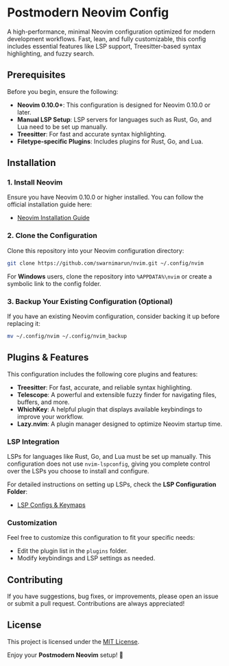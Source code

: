 # Postmodern Neovim Config

A high-performance, minimal Neovim configuration optimized for modern development workflows. Fast, lean, and fully customizable, this config includes essential features like LSP support, Treesitter-based syntax highlighting, and fuzzy search.

## Prerequisites

Before you begin, ensure the following:

- **Neovim 0.10.0+**: This configuration is designed for Neovim 0.10.0 or later.
- **Manual LSP Setup**: LSP servers for languages such as Rust, Go, and Lua need to be set up manually.
- **Treesitter**: For fast and accurate syntax highlighting.
- **Filetype-specific Plugins**: Includes plugins for Rust, Go, and Lua.

## Installation

### 1. Install Neovim

Ensure you have Neovim 0.10.0 or higher installed. You can follow the official installation guide here:

- [Neovim Installation Guide](https://github.com/neovim/neovim/blob/master/INSTALL.md)

### 2. Clone the Configuration

Clone this repository into your Neovim configuration directory:

```bash
git clone https://github.com/swarnimarun/nvim.git ~/.config/nvim
```

For **Windows** users, clone the repository into `%APPDATA%\nvim` or create a symbolic link to the config folder.

### 3. Backup Your Existing Configuration (Optional)

If you have an existing Neovim configuration, consider backing it up before replacing it:

```bash
mv ~/.config/nvim ~/.config/nvim_backup
```

## Plugins & Features

This configuration includes the following core plugins and features:

- **Treesitter**: For fast, accurate, and reliable syntax highlighting.
- **Telescope**: A powerful and extensible fuzzy finder for navigating files, buffers, and more.
- **WhichKey**: A helpful plugin that displays available keybindings to improve your workflow.
- **Lazy.nvim**: A plugin manager designed to optimize Neovim startup time.

### LSP Integration

LSPs for languages like Rust, Go, and Lua must be set up manually. This configuration does not use `nvim-lspconfig`, giving you complete control over the LSPs you choose to install and configure.

For detailed instructions on setting up LSPs, check the **LSP Configuration Folder**:

- [LSP Configs & Keymaps](https://github.com/swarnimarun/nvim/tree/postmodern/lua/lsp)

### Customization

Feel free to customize this configuration to fit your specific needs:

- Edit the plugin list in the `plugins` folder.
- Modify keybindings and LSP settings as needed.

## Contributing

If you have suggestions, bug fixes, or improvements, please open an issue or submit a pull request. Contributions are always appreciated!

## License

This project is licensed under the [MIT License](LICENSE).

Enjoy your **Postmodern Neovim** setup! 🚀

